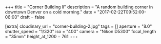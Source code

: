 +++
title = "Corner Building Ii"
description = "A random building corner in downtown Denver on a cold morning."
date = "2017-02-22T09:52:00-06:00"
draft = false

[extra]
cloudinary_url = "corner-building-2.jpg"
tags = []
aperture = "8.0"
shutter_speed = "1/320"
iso = "400"
camera = "Nikon D5300"
focal_length = "35mm"
height_at_1200 = 761
+++
